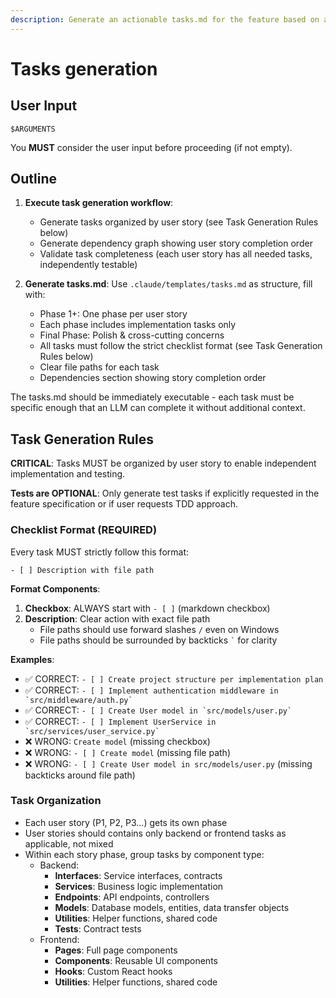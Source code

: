 ```yaml
---
description: Generate an actionable tasks.md for the feature based on available design artifacts.
---
```


# Tasks generation

## User Input

```text
$ARGUMENTS
```

You **MUST** consider the user input before proceeding (if not empty).

## Outline

1. **Execute task generation workflow**:

   - Generate tasks organized by user story (see Task Generation Rules below)
   - Generate dependency graph showing user story completion order
   - Validate task completeness (each user story has all needed tasks, independently testable)

2. **Generate tasks.md**: Use `.claude/templates/tasks.md` as structure, fill with:
   - Phase 1+: One phase per user story
   - Each phase includes implementation tasks only
   - Final Phase: Polish & cross-cutting concerns
   - All tasks must follow the strict checklist format (see Task Generation Rules below)
   - Clear file paths for each task
   - Dependencies section showing story completion order

The tasks.md should be immediately executable - each task must be specific enough that an LLM can complete it without additional context.

## Task Generation Rules

**CRITICAL**: Tasks MUST be organized by user story to enable independent implementation and testing.

**Tests are OPTIONAL**: Only generate test tasks if explicitly requested in the feature specification or if user requests TDD approach.

### Checklist Format (REQUIRED)

Every task MUST strictly follow this format:

```text
- [ ] Description with file path
```

**Format Components**:

1. **Checkbox**: ALWAYS start with `- [ ]` (markdown checkbox)
2. **Description**: Clear action with exact file path
   - File paths should use forward slashes `/` even on Windows
   - File paths should be surrounded by backticks `` ` `` for clarity

**Examples**:

- ✅ CORRECT: `- [ ] Create project structure per implementation plan`
- ✅ CORRECT: `` - [ ] Implement authentication middleware in `src/middleware/auth.py`  ``
- ✅ CORRECT: `` - [ ] Create User model in `src/models/user.py`  ``
- ✅ CORRECT: `` - [ ] Implement UserService in `src/services/user_service.py`  ``
- ❌ WRONG: `Create model` (missing checkbox)
- ❌ WRONG: `- [ ] Create model` (missing file path)
- ❌ WRONG: `- [ ] Create User model in src/models/user.py` (missing backticks around file path)

### Task Organization

- Each user story (P1, P2, P3...) gets its own phase
- User stories should contains only backend or frontend tasks as applicable, not mixed
- Within each story phase, group tasks by component type:
  - Backend:
    - **Interfaces**: Service interfaces, contracts
    - **Services**: Business logic implementation
    - **Endpoints**: API endpoints, controllers
    - **Models**: Database models, entities, data transfer objects
    - **Utilities**: Helper functions, shared code
    - **Tests**: Contract tests
  - Frontend:
    - **Pages**: Full page components
    - **Components**: Reusable UI components
    - **Hooks**: Custom React hooks
    - **Utilities**: Helper functions, shared code
